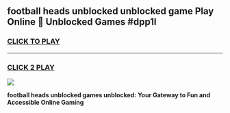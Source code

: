 
## football heads unblocked unblocked game Play Online 👋 Unblocked Games #dpp1l
<h3>
<a href="https://premium.freeplayer.one?title=football_heads_unblocked&ref=21F">CLICK TO PLAY</a></h3>
<hr>

<h3>
<a href="https://premium.freeplayer.one?title=football_heads_unblocked&ref=21F">CLICK 2 PLAY</a>
  
</h3>

<a href="https://premium.freeplayer.one?title=football_heads_unblocked&ref=21F/"><img src="https://clearcache.store/games.png"></a>


**football heads unblocked games unblocked: Your Gateway to Fun and Accessible Online Gaming**
